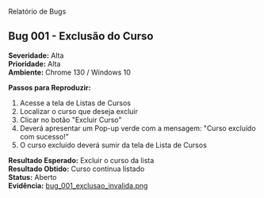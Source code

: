 Relatório de Bugs
 
## Bug 001 - Exclusão do Curso
**Severidade:** Alta  
**Prioridade:** Alta  
**Ambiente:** Chrome 130 / Windows 10  
 
**Passos para Reproduzir:**
1. Acesse a tela de Listas de Cursos  
2. Localizar o curso que deseja excluir  
3. Clicar no botão "Excluir Curso"
4. Deverá apresentar um Pop-up verde com a mensagem: "Curso excluído com sucesso!"
5. O curso excluído deverá sumir da tela de Lista de Cursos
 
**Resultado Esperado:** Excluir o curso da lista  
**Resultado Obtido:** Curso continua listado  
**Status:** Aberto  
**Evidência:** [bug_001_exclusao_invalida.png](./evidencias/bug_001_exclusao_invalida.png)
